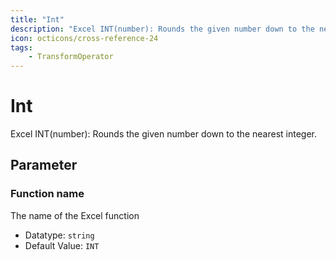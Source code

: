 ```yaml
---
title: "Int"
description: "Excel INT(number): Rounds the given number down to the nearest integer."
icon: octicons/cross-reference-24
tags: 
    - TransformOperator
---
```

# Int
<!-- This file was generated - DO NOT CHANGE IT MANUALLY -->



Excel INT(number): Rounds the given number down to the nearest integer.

## Parameter

### Function name

The name of the Excel function

- Datatype: `string`
- Default Value: `INT`



